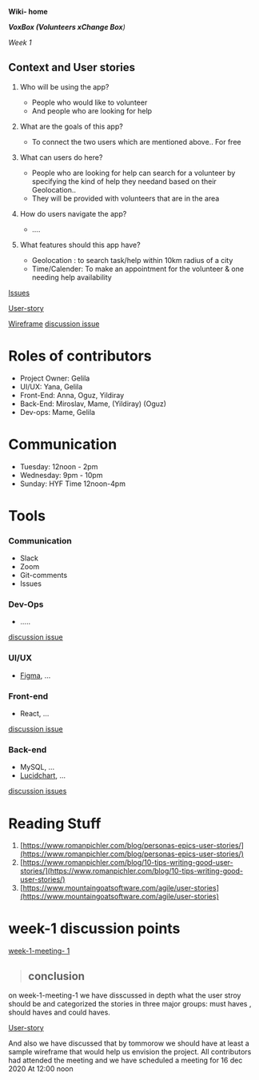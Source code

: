 **Wiki- home**

_**VoxBox (Volunteers xChange Box**)_

_Week 1_

## Context and User stories

1. Who will be using the app?

   - People who would like to volunteer
   - And people who are looking for help

2. What are the goals of this app?

   - To connect the two users which are mentioned above.. For free

3. What can users do here?

   - People who are looking for help can search for a volunteer by specifying the kind of help they needand based on their Geolocation..
   - They will be provided with volunteers that are in the area

4. How do users navigate the app?

   - ….

5. What features should this app have?

   - Geolocation : to search task/help within 10km radius of a city
   - Time/Calender: To make an appointment for the volunteer &amp; one needing help availability

[Issues](https://github.com/gelilaa/VoxBox/issues/2)

[User-story](https://github.com/gelilaa/VoxBox/blob/master/project-planning/backlog.md)

[Wireframe]() [discussion issue](https://github.com/gelilaa/VoxBox/issues/4)

# Roles of contributors

- Project Owner: Gelila
- UI/UX: Yana, Gelila
- Front-End: Anna, Oguz, Yildiray
- Back-End: Miroslav, Mame, (Yildiray) (Oguz)
- Dev-ops: Mame, Gelila

# Communication

- Tuesday: 12noon - 2pm
- Wednesday: 9pm - 10pm
- Sunday: HYF Time 12noon-4pm

# Tools

### Communication

- Slack
- Zoom
- Git-comments
- Issues

### Dev-Ops

- .....


[discussion issue](https://github.com/gelilaa/VoxBox/issues/7)

### UI/UX

- [Figma](https://www.figma.com/), …

### Front-end

- React, …

[discussion issue](https://github.com/gelilaa/VoxBox/issues/5)
### Back-end

- MySQL, …
- [Lucidchart](https://www.lucidchart.com/), …

[discussion issues](https://github.com/gelilaa/VoxBox/issues/6)

# Reading Stuff

1. [https://www.romanpichler.com/blog/personas-epics-user-stories/](https://www.romanpichler.com/blog/personas-epics-user-stories/)
1. [https://www.romanpichler.com/blog/10-tips-writing-good-user-stories/](https://www.romanpichler.com/blog/10-tips-writing-good-user-stories/)
1. [https://www.mountaingoatsoftware.com/agile/user-stories](https://www.mountaingoatsoftware.com/agile/user-stories)

# week-1 discussion points
[week-1-meeting- 1](https://github.com/gelilaa/VoxBox/issues/3)

> ## conclusion
 on week-1-meeting-1 
   we have disscussed in depth what the user stroy should be and categorized the stories in three major groups: must haves , should haves and could haves.
   
   [User-story](https://github.com/gelilaa/VoxBox/blob/master/project-planning/backlog.md)
   
   And also we have discussed that by tommorow we should have at least a sample wireframe that would help us envision the project.
   All contributors had attended the meeting and we have scheduled  a meeting for 16 dec 2020 At 12:00 noon 
   
